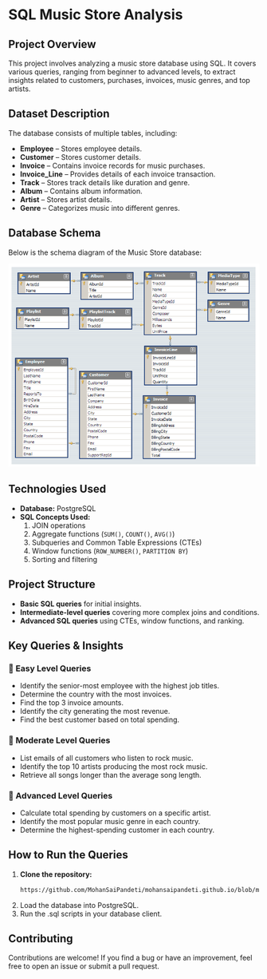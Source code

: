 # SQL Music Store Analysis  

## Project Overview  
This project involves analyzing a music store database using SQL. It covers various queries, ranging from beginner to advanced levels, to extract insights related to customers, purchases, invoices, music genres, and top artists.  

## Dataset Description  
The database consists of multiple tables, including:  
* **Employee** – Stores employee details.  
* **Customer** – Stores customer details.  
* **Invoice** – Contains invoice records for music purchases.  
* **Invoice_Line** – Provides details of each invoice transaction.  
* **Track** – Stores track details like duration and genre.  
* **Album** – Contains album information.  
* **Artist** – Stores artist details.  
* **Genre** – Categorizes music into different genres.

## Database Schema  
Below is the schema diagram of the Music Store database:  

![Database Schema](MusicDatabaseSchema.png)

## Technologies Used  
* **Database:** PostgreSQL  
* **SQL Concepts Used:**  
  1. JOIN operations  
  2. Aggregate functions (`SUM()`, `COUNT()`, `AVG()`)  
  3. Subqueries and Common Table Expressions (CTEs)  
  4. Window functions (`ROW_NUMBER()`, `PARTITION BY`)  
  5. Sorting and filtering  

## Project Structure  
* **Basic SQL queries** for initial insights.  
* **Intermediate-level queries** covering more complex joins and conditions.  
* **Advanced SQL queries** using CTEs, window functions, and ranking.  

## Key Queries & Insights  

### 🔹 Easy Level Queries  
* Identify the senior-most employee with the highest job titles.  
* Determine the country with the most invoices.  
* Find the top 3 invoice amounts.  
* Identify the city generating the most revenue.  
* Find the best customer based on total spending.  

### 🔹 Moderate Level Queries  
* List emails of all customers who listen to rock music.  
* Identify the top 10 artists producing the most rock music.  
* Retrieve all songs longer than the average song length.  

### 🔹 Advanced Level Queries  
* Calculate total spending by customers on a specific artist.  
* Identify the most popular music genre in each country.  
* Determine the highest-spending customer in each country.  

## How to Run the Queries  
1. **Clone the repository:**  
   ```sh
   https://github.com/MohanSaiPandeti/mohansaipandeti.github.io/blob/main/SQLProj(Music).sql
2. Load the database into PostgreSQL.
3. Run the .sql scripts in your database client.

## Contributing
Contributions are welcome! If you find a bug or have an improvement, feel free to open an issue or submit a pull request.
